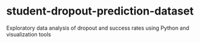 # student-dropout-prediction-dataset
Exploratory data analysis of dropout and success rates using Python and visualization tools
